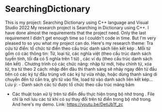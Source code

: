# SearchingDictionary
This is my project: Searching Dictionary using C++ language and Visual Studio 2022
My research project is Searching in Dictionary using C++. I have done almost the requirements that the project need. Only the last requirement I didn't get enough time so I couldn't code in time. But I'm very pleased to so you what my project can do.
Here's my research theme: Tra cứu từ điển: tổ chức từ điển theo cấu trúc danh sách liên kết kép . Mỗi từ gồm có các
thông tin: Từ, loại từ, các nghĩa việt (theo cấu trúc danh sách tuyến tính, tối đa có 5 nghĩa
trên 1 từ) , các ví dụ (theo cấu trúc danh sách liên kết) .
Chương trình có các chức năng: nhập từ mới, hiệu chỉnh từ, xóa từ, tra từ theo 2 cách: nhập
đến đâu thì thanh sáng sẽ nhảy ngay đến từ đầu tiên có các ký tự đầu trùng với các ký tự vừa
nhập, hoặc dùng thanh sáng di chuyển đến từ cần tra, ghi từ vào file, load từ vào danh sách
liên kết kép...
Lưu ý: - Danh sách các từ được tổ chức theo cấu trúc mảng băm

- Các thuật toán xử lý trên từ điển đều thực hiện trong bộ nhớ trong . File chỉ là
nơi lưu các từ khi có sự thay đổi trên từ điển trong bộ nhớ trong.
And here's my demo. Link: https://youtu.be/DetiJb1f_zc
